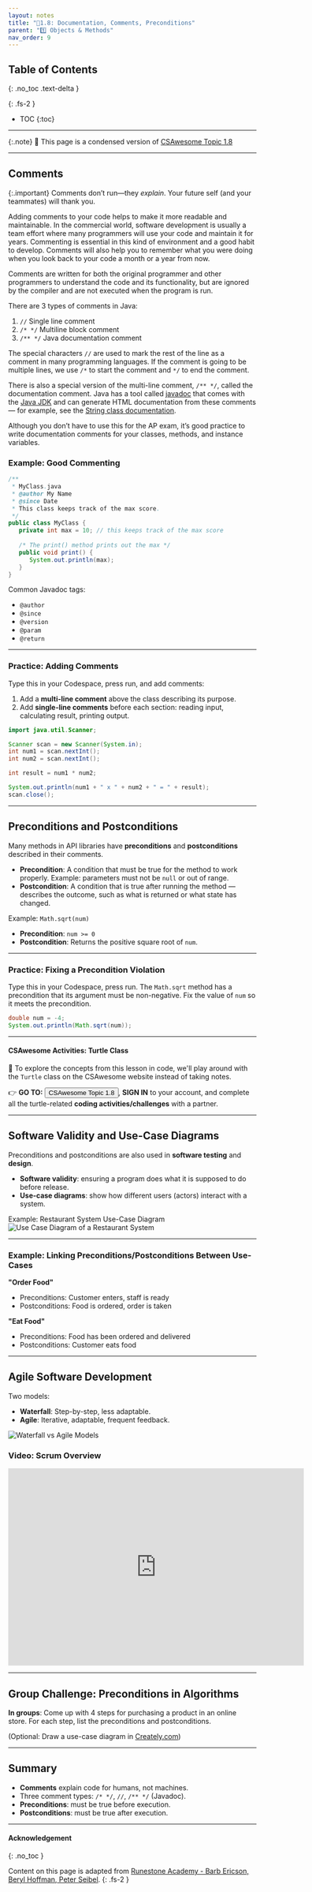 ```yaml
---
layout: notes
title: "📓1.8: Documentation, Comments, Preconditions" 
parent: "1️⃣ Objects & Methods"
nav_order: 9
---
```


## Table of Contents
{: .no_toc .text-delta }

{: .fs-2 }
- TOC
{:toc}

---

{:.note}
📖 This page is a condensed version of [CSAwesome Topic 1.8](https://runestone.academy/ns/books/published/csawesome2/topic-1-8-comments.html) 

---

## Comments

{:.important}
Comments don’t run—they _explain_. Your future self (and your teammates) will thank you.

Adding comments to your code helps to make it more readable and maintainable. In the commercial world, software development is usually a team effort where many programmers will use your code and maintain it for years. Commenting is essential in this kind of environment and a good habit to develop. Comments will also help you to remember what you were doing when you look back to your code a month or a year from now. 

Comments are written for both the original programmer and other programmers to understand the code and its functionality, but are ignored by the compiler and are not executed when the program is run. 

There are 3 types of comments in Java:

1. `//` Single line comment  
2. `/* */` Multiline block comment  
3. `/** */` Java documentation comment  

The special characters `//` are used to mark the rest of the line as a comment in many programming languages. If the comment is going to be multiple lines, we use `/*` to start the comment and `*/` to end the comment.

There is also a special version of the multi-line comment, `/** */`, called the documentation comment. Java has a tool called [javadoc](https://www.tutorialspoint.com/java/java_documentation.htm) that comes with the [Java JDK](https://www.oracle.com/technetwork/java/javase/downloads/index.html) and can generate HTML documentation from these comments — for example, see the [String class documentation](http://docs.oracle.com/javase/7/docs/api/java/lang/String.html).

Although you don’t have to use this for the AP exam, it’s good practice to write documentation comments for your classes, methods, and instance variables.

### Example: Good Commenting

```java
/**
 * MyClass.java
 * @author My Name
 * @since Date
 * This class keeps track of the max score.
 */
public class MyClass {
   private int max = 10; // this keeps track of the max score
   
   /* The print() method prints out the max */
   public void print() {  
      System.out.println(max); 
   }
}
````

Common Javadoc tags:

* `@author`
* `@since`
* `@version`
* `@param`
* `@return`

---

### **Practice: Adding Comments**

<div class="task" markdown="block">

Type this in your Codespace, press run, and add comments:

1. Add a **multi-line comment** above the class describing its purpose.
2. Add **single-line comments** before each section: reading input, calculating result, printing output.

```java
import java.util.Scanner;

Scanner scan = new Scanner(System.in);
int num1 = scan.nextInt();
int num2 = scan.nextInt();

int result = num1 * num2;

System.out.println(num1 + " x " + num2 + " = " + result); 
scan.close();
```

</div>

---

## Preconditions and Postconditions

Many methods in API libraries have **preconditions** and **postconditions** described in their comments.

* **Precondition**: A condition that must be true for the method to work properly. Example: parameters must not be `null` or out of range.
* **Postcondition**: A condition that is true after running the method — describes the outcome, such as what is returned or what state has changed.

Example: `Math.sqrt(num)`

* **Precondition**: `num >= 0`
* **Postcondition**: Returns the positive square root of `num`.

---

### **Practice: Fixing a Precondition Violation**

<div class="task" markdown="block">

Type this in your Codespace, press run. The `Math.sqrt` method has a precondition that its argument must be non-negative. Fix the value of `num` so it meets the precondition.

```java
double num = -4;
System.out.println(Math.sqrt(num));
```

</div>

---

#### CSAwesome Activities: Turtle Class

<div class="task" markdown="block">

🐢 To explore the concepts from this lesson in code, we'll play around with the `Turtle` class on the CSAwesome website instead of taking notes.  

👉 **GO TO:** <a href="https://runestone.academy/ns/books/published/csawesome2/topic-1-8-comments.html"><button class="btn">CSAwesome Topic 1.8</button></a>, **SIGN IN** to your account, and complete all the turtle-related **coding activities/challenges** with a partner. 

</div>

---

## Software Validity and Use-Case Diagrams

Preconditions and postconditions are also used in **software testing** and **design**.

* **Software validity**: ensuring a program does what it is supposed to do before release.
* **Use-case diagrams**: show how different users (actors) interact with a system.

Example: Restaurant System Use-Case Diagram
![Use Case Diagram of a Restaurant System](Figures/use-case-restaurant.png)

---

### Example: Linking Preconditions/Postconditions Between Use-Cases

**"Order Food"**

* Preconditions: Customer enters, staff is ready
* Postconditions: Food is ordered, order is taken

**"Eat Food"**

* Preconditions: Food has been ordered and delivered
* Postconditions: Customer eats food

---

## Agile Software Development

Two models:

* **Waterfall**: Step-by-step, less adaptable.
* **Agile**: Iterative, adaptable, frequent feedback.

![Waterfall vs Agile Models](Figures/waterfallVsAgile.png)

### Video: Scrum Overview

<iframe width="600" height="400" src="https://www.youtube.com/embed/TRcReyRYIMg" frameborder="0" allowfullscreen></iframe>

---

## Group Challenge: Preconditions in Algorithms

**In groups**:
Come up with 4 steps for purchasing a product in an online store.
For each step, list the preconditions and postconditions.

(Optional: Draw a use-case diagram in [Creately.com](https://creately.com))

---

## Summary

* **Comments** explain code for humans, not machines.
* Three comment types: `/* */`, `//`, `/** */` (Javadoc).
* **Preconditions**: must be true before execution.
* **Postconditions**: must be true after execution.

---

#### Acknowledgement
{: .no_toc }

Content on this page is adapted from [Runestone Academy - Barb Ericson, Beryl Hoffman, Peter Seibel](https://runestone.academy/ns/books/published/csawesome2/csawesome2.html).
{: .fs-2 }

